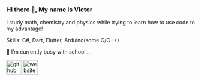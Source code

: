### Hi there 👋, My name is Victor
I study math, chemistry and physics while trying to learn how to use code to my advantage!

Skills: C#, Dart, Flutter, Arduino(some C/C++)

🔭 I’m currently busy with school... 

[<img src='https://cdn.jsdelivr.net/npm/simple-icons@3.0.1/icons/github.svg' alt='github' height='40'>](https://github.com/byggemandboesen)  [<img src='https://cdn.jsdelivr.net/npm/simple-icons@3.0.1/icons/icloud.svg' alt='website' height='40'>](https://myastronomyjourney.wordpress.com/)  
